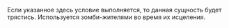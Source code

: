 Если указанное здесь условие выполняется, то данная сущность будет трястись. Используется зомби-жителями во время их исцеления.